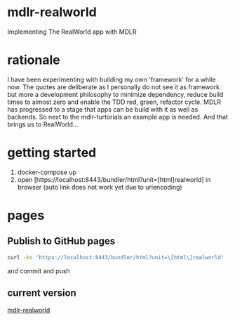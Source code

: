 # mdlr-realworld
Implementing The RealWorld app with MDLR

# rationale
I have been experimenting with building my own 'framework' for a while now. The quotes are deliberate as I personally do not see it as framework but more a development philosophy to minimize dependency, reduce build times to almost zero and enable the TDD red, green, refactor cycle. MDLR has progressed to a stage that apps can be build with it as well as backends. So next to the mdlr-turtorials an example app is needed. And that brings us to RealWorld...

# getting started
1) docker-compose up
2) open [https://localhost:8443/bundler/html?unit=[html]realworld] in browser (auto link does not work yet due to uriencoding)

# pages

## Publish to GitHub pages
```Bash
curl -ks 'https://localhost:8443/bundler/html?unit=\[html\]realworld' | gunzip > docs/index.html
```
and commit and push

## current version
[mdlr-realworld](https://kootstra-rene.github.io/mdlr-realworld/index.html#/)
